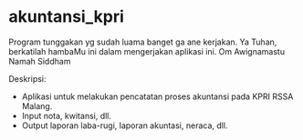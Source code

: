 akuntansi_kpri
==============

Program tunggakan yg sudah luama banget ga ane kerjakan. Ya Tuhan, berkatilah hambaMu ini dalam mengerjakan aplikasi ini. Om Awignamastu Namah Siddham


Deskripsi:

- Aplikasi untuk melakukan pencatatan proses akuntansi pada KPRI RSSA Malang.
- Input nota, kwitansi, dll.
- Output laporan laba-rugi, laporan akuntasi, neraca, dll.
